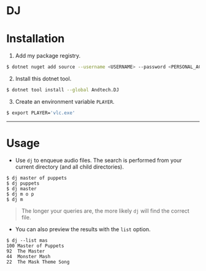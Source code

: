 # DJ

# Installation
1. Add my package registry.
```bash
$ dotnet nuget add source --username <USERNAME> --password <PERSONAL_ACCESS_TOKEN> --store-password-in-clear-text --name github/AndrewMJordan "https://nuget.pkg.github.com/AndrewMJordan/index.json"
```

2. Install this dotnet tool.
```bash
$ dotnet tool install --global Andtech.DJ
```

3. Create an environment variable `PLAYER`.
```bash
$ export PLAYER='vlc.exe'
```

---

# Usage
* Use `dj` to enqueue audio files. The search is performed from your current directory (and all child directories).

```
$ dj master of puppets
$ dj puppets
$ dj master
$ dj m o p
$ dj m
```

> The longer your queries are, the more likely `dj` will find the correct file.

* You can also preview the results with the `list` option.

```
$ dj --list mas
100 Master of Puppets
92  The Master
44  Monster Mash
22  The Mask Theme Song
```
